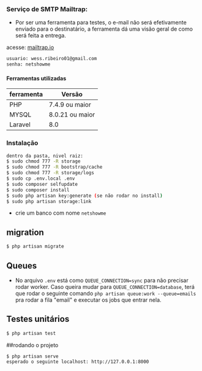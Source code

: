 ### Serviço de SMTP Mailtrap:
- Por ser uma ferramenta para testes, o e-mail não será efetivamente enviado para o destinatário, a ferramenta dá uma visão geral de como será feita a entrega.

acesse: [mailtrap.io](https://mailtrap.io/)
```sh
usuario: wess.ribeiro01@gmail.com
senha: netshowme
```
#### Ferramentas utilizadas
| ferramenta | Versão |
| ------ | ------ | 
| PHP | 7.4.9 ou maior|
| MYSQL | 8.0.21 ou maior |  |
| Laravel | 8.0 |

### Instalação
```sh
dentro da pasta, nivel raiz:
$ sudo chmod 777 -R storage
$ sudo chmod 777 -R bootstrap/cache
$ sudo chmod 777 -R storage/logs
$ sudo cp .env.local .env
$ sudo composer selfupdate
$ sudo composer install
$ sudo php artisan key:generate (se não rodar no install)
$ sudo php artisan storage:link
```
- crie um banco com nome `netshowme`

## migration
```sh 
$ php artisan migrate
```

## Queues
- No arquivo `.env` está como `QUEUE_CONNECTION=sync` para não precisar rodar worker. Caso queira mudar para `QUEUE_CONNECTION=database`, terá que rodar o seguinte comando `php artisan queue:work --queue=emails` pra rodar a fila "email" e executar os jobs que entrar nela.


## Testes unitários
```sh 
$ php artisan test
```

##rodando o projeto
```sh 
$ php artisan serve
esperado o seguinte localhost: http://127.0.0.1:8000    
```
